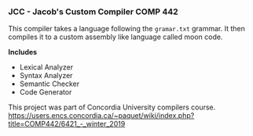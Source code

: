 ### JCC - Jacob's Custom Compiler COMP 442

This compiler takes a language following the `gramar.txt` grammar. It then compiles it to a custom assembly like language called moon code.

**Includes**
* Lexical Analyzer
* Syntax Analyzer
* Semantic Checker
* Code Generator

This project was part of Concordia University compilers course.   
https://users.encs.concordia.ca/~paquet/wiki/index.php?title=COMP442/6421_-_winter_2019
